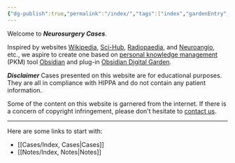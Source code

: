 ```yaml
---
{"dg-publish":true,"permalink":"/index/","tags":["index","gardenEntry","gardenEntry"],"created":"2023-04-24T21:21:28.000-05:00","updated":"2023-05-23T21:50:26.000-05:00"}
---
```



Welcome to ***Neurosurgery Cases***.

Inspired by websites [Wikipedia](https://www.wikipedia.org/), [Sci-Hub](https://www.sci-hub.st/), [Radiopaedia](https://radiopaedia.org/), and [Neuroangio](http://neuroangio.org/), etc., we aspire to create one based on [personal knowledge management](https://en.wikipedia.org/wiki/Personal_knowledge_management) (PKM) tool [Obsidian](https://obsidian.md/) and plug-in [Obsidian Digital Garden](https://dg-docs.ole.dev/).

***Disclaimer***
Cases presented on this website are for educational purposes. They are all in compliance with HIPPA and do not contain any patient information.

Some of the content on this website is garnered from the internet. If there is a concern of copyright infringement, please don't hesitate to [contact us](mailto:contact@neurosurgerycases.com).

---

Here are some links to start with:
- [[Cases/Index, Cases\|Cases]]
- [[Notes/Index, Notes\|Notes]]
